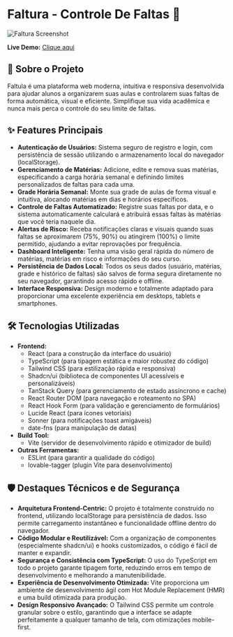 # Faltura - Controle De Faltas 🚀

![Faltura Screenshot](https://i.postimg.cc/DwcYRDtj/wmremove-transformed.png) <!-- TIRE UM PRINT BONITO OU FAÇA UM GIF! -->

**Live Demo:** [Clique aqui](https://faltura.vercel.app/) 

## 📝 Sobre o Projeto

Faltula é uma plataforma web moderna, intuitiva e responsiva desenvolvida para ajudar alunos a organizarem suas aulas e controlarem suas faltas de forma automática, visual e eficiente. Simplifique sua vida acadêmica e nunca mais perca o controle do seu limite de faltas.

## ✨ Features Principais

*   **Autenticação de Usuários:** Sistema seguro de registro e login, com persistência de sessão utilizando o armazenamento local do navegador (localStorage).
*   **Gerenciamento de Matérias:** Adicione, edite e remova suas matérias, especificando a carga horária semanal e definindo limites personalizados de faltas para cada uma.
*   **Grade Horária Semanal:** Monte sua grade de aulas de forma visual e intuitiva, alocando matérias em dias e horários específicos.
*   **Controle de Faltas Automatizado:** Registre suas faltas por data, e o sistema automaticamente calculará e atribuirá essas faltas às matérias que você teria naquele dia.
*   **Alertas de Risco:** Receba notificações claras e visuais quando suas faltas se aproximarem (75%, 90%) ou atingirem (100%) o limite permitido, ajudando a evitar reprovações por frequência.
*   **Dashboard Inteligente:** Tenha uma visão geral rápida do número de matérias, matérias em risco e informações do seu curso.
*   **Persistência de Dados Local:** Todos os seus dados (usuário, matérias, grade e histórico de faltas) são salvos de forma segura diretamente no seu navegador, garantindo acesso rápido e offline.
*   **Interface Responsiva:** Design moderno e totalmente adaptado para proporcionar uma excelente experiência em desktops, tablets e smartphones.

## 🛠️ Tecnologias Utilizadas

*   **Frontend:** 
    *   React (para a construção da interface do usuário)
    *   TypeScript (para tipagem estática e maior robustez do código)
    *   Tailwind CSS (para estilização rápida e responsiva)
    *   Shadcn/ui (biblioteca de componentes UI acessíveis e personalizáveis)
    *   TanStack Query (para gerenciamento de estado assíncrono e cache)
    *   React Router DOM (para navegação e roteamento no SPA)
    *   React Hook Form (para validação e gerenciamento de formulários)
    *   Lucide React (para ícones vetoriais)
    *   Sonner (para notificações toast amigáveis)
    *   date-fns (para manipulação de datas)
*   **Build Tool:** 
    *   Vite (servidor de desenvolvimento rápido e otimizador de build)
*   **Outras Ferramentas:** 
    *   ESLint (para garantir a qualidade do código)
    *   lovable-tagger (plugin Vite para desenvolvimento)

## 🛡️ Destaques Técnicos e de Segurança

*   **Arquitetura Frontend-Centric:** O projeto é totalmente construído no frontend, utilizando localStorage para persistência de dados. Isso permite carregamento instantâneo e funcionalidade offline dentro do navegador.
*   **Código Modular e Reutilizável:** Com a organização de componentes (especialmente shadcn/ui) e hooks customizados, o código é fácil de manter e expandir.
*   **Segurança e Consistência com TypeScript:** O uso do TypeScript em todo o projeto garante tipagem forte, reduzindo erros em tempo de desenvolvimento e melhorando a manutenibilidade.
*   **Experiência de Desenvolvimento Otimizada:** Vite proporciona um ambiente de desenvolvimento ágil com Hot Module Replacement (HMR) e uma build otimizada para produção.
*   **Design Responsivo Avançado:** O Tailwind CSS permite um controle granular sobre o estilo, garantindo que a interface se adapte perfeitamente a qualquer tamanho de tela, com otimizações mobile-first.
